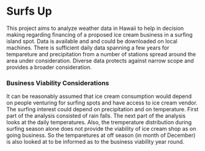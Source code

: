 # Surfs Up
This project aims to analyze weather data in Hawaii to help in decision making regarding financing of a proposed ice cream business in a surfing island spot.
Data is available and and could be downloaded on local machines. There is sufficient daily data spanning a few years for tempareture and precipitation from a number of stations spread around the area under consideration. Diverse data protects against narrow scope and provides a broader consideration.
### Business Viability Considerations
It can be reasonably assumed that ice cream consumption would depend on people venturing for surfing spots and have access to ice cream vendor. The surfing interest could depend on precipitation and on temperature. First part of the analysis consisted of rain falls. The next part of the analysis looks at the daily temperatures. 
Also, the tremperature distribution during surfing season alone does not provide the viability of ice cream shop as on going business. So the temparetures at off season (in month of December) is also looked at to be informed as to the business viability year round. 
